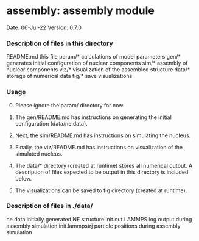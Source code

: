 # assembly: assembly module

Date:               06-Jul-22
Version:            0.7.0

### Description of files in this directory
README.md           this file
param/*             calculations of model parameters
gen/*               generates initial configuration of nuclear components
sim/*               assembly of nuclear components
viz/*               visualization of the assembled structure
data/*              storage of numerical data
fig/*               save visualizations

### Usage
0. Please ignore the param/ directory for now.

1. The gen/README.md has instructions on generating the initial configuration
   (data/ne.data).

3. Next, the sim/README.md has instructions on simulating the nucleus.

4. Finally, the viz/README.md has instructions on visualization of the
   simulated nucleus.

5. The data/* directory (created at runtime) stores all numerical output. A
   description of files expected to be output in this directory is included
   below.

6. The visualizations can be saved to fig directory (created at runtime).

### Description of files in ./data/
ne.data             initially generated NE structure
init.out            LAMMPS log output during assembly simulation
init.lammpstrj      particle positions during assembly simulation
